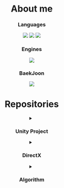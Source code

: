<div align="center">
  <h1><b>About me</b></h1>

  <!-- 스킬 트리 -->
  <h3><b>Languages</b></h3>
  <p>
    <img src="https://img.shields.io/badge/C-%2300599C.svg?style=for-the-badge&logo=c&logoColor=white"/>
    <img src="https://img.shields.io/badge/C++-%2300599C.svg?style=for-the-badge&logo=c%2B%2B&logoColor=white"/>
    <img src="https://img.shields.io/badge/C%23-%23239120.svg?style=for-the-badge&logo=c-sharp&logoColor=white"/>
  </p>

  <h3><b>Engines</b></h3>
  <p>
    <img src="https://img.shields.io/badge/Unity-%23000000.svg?style=for-the-badge&logo=unity&logoColor=white"/>
  </p>

  <h3><b>BaekJoon</b></h3>
  <p>
    <img src="http://mazassumnida.wtf/api/generate_badge?boj=lsnan421"/>
  </p>

  <!-- 레포지토리 섹션 -->
  <h1><b>Repositories</b></h1>
  
  <details>
    <summary><h3><b>Unity Project</b></h3></summary>
    <p></p>
    <p>2022년 전국기능경기대회 참가작을 리마스터하고 있습니다. 자세한 내용은 <a href="https://github.com/leeinhwan0421/Twin-Traverse">여기</a>에서 확인하세요.</p>
    <p>처음 진행한 FPS 프로젝트입니다. 자세한 내용은 <a href="https://github.com/leeinhwan0421/Lowpoly_BattleField">여기</a>에서 확인하세요.</p>
    <p>팀 프로젝트로 진행한 2D 플랫포머 게임입니다. 자세한 내용은 <a href="https://github.com/leeinhwan0421/samchuk_adventure">여기</a>에서 확인하세요.</p>
    <p>2022년 전국기능경기대회 은상 수상작입니다. 자세한 내용은 <a href="https://github.com/leeinhwan0421/samchuk_double_dance">여기</a>에서 확인하세요.</p>
    <p>2022년 경기도기능경기대회 금상 수상작입니다. 자세한 내용은 <a href="https://github.com/leeinhwan0421/Corona_Striker">여기</a>에서 확인하세요.</p>
  </details>

  <details>
    <summary><h3><b>DirectX</b></h3></summary>
    <p></p>
    <p>2021 경기도기능경기대회 동상 수상작입니다. 자세한 내용은 <a href="https://github.com/leeinhwan0421/VIRUS_STRIKER">여기</a>에서 확인하세요.</p>
    <p>DirectX 9을 활용한 2D 개발 프레임 워크입니다. 자세한 내용은 <a href="https://github.com/leeinhwan0421/DirectX9-2D-Framework">여기</a>에서 확인하세요.</p>
  </details>
  
  <details>
    <summary><h3><b>Algorithm</b></h3></summary>
    <p></p>
    <p>알고리즘을 공부하고 있습니다. 노션을 통해 정리하고 있습니다. <a href="https://leeinhwan.notion.site/">Notion</a> <a href="https://github.com/leeinhwan0421/CSharp_Study">Repository</a></p>
  </details>
  
</div>
